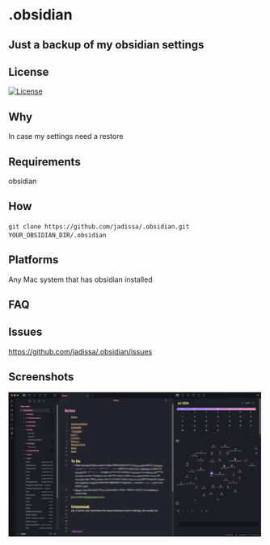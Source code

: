 # .obsidian
## Just a backup of my obsidian settings

## License
[![License](https://img.shields.io/badge/license-GPL-blue)](LICENSE)

## Why
In case my settings need a restore

## Requirements
obsidian

## How
`git clone https://github.com/jadissa/.obsidian.git YOUR_OBSIDIAN_DIR/.obsidian`

## Platforms
Any Mac system that has obsidian installed

## FAQ

## Issues
https://github.com/jadissa/.obsidian/issues

## Screenshots
<p float="center">
  <img src="obsidian.png" width="500" />
</p>
